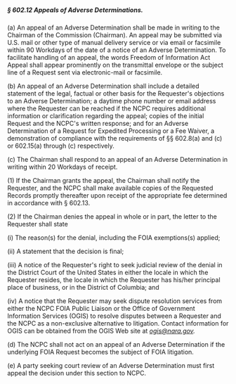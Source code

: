 ##### § 602.12 Appeals of Adverse Determinations. #####

(a) An appeal of an Adverse Determination shall be made in writing to the Chairman of the Commission (Chairman). An appeal may be submitted via U.S. mail or other type of manual delivery service or via email or facsimile within 90 Workdays of the date of a notice of an Adverse Determination. To facilitate handling of an appeal, the words Freedom of Information Act Appeal shall appear prominently on the transmittal envelope or the subject line of a Request sent via electronic-mail or facsimile.

(b) An appeal of an Adverse Determination shall include a detailed statement of the legal, factual or other basis for the Requester's objections to an Adverse Determination; a daytime phone number or email address where the Requester can be reached if the NCPC requires additional information or clarification regarding the appeal; copies of the initial Request and the NCPC's written response; and for an Adverse Determination of a Request for Expedited Processing or a Fee Waiver, a demonstration of compliance with the requirements of §§ 602.8(a) and (c) or 602.15(a) through (c) respectively.

(c) The Chairman shall respond to an appeal of an Adverse Determination in writing within 20 Workdays of receipt.

(1) If the Chairman grants the appeal, the Chairman shall notify the Requester, and the NCPC shall make available copies of the Requested Records promptly thereafter upon receipt of the appropriate fee determined in accordance with § 602.13.

(2) If the Chairman denies the appeal in whole or in part, the letter to the Requester shall state

(i) The reason(s) for the denial, including the FOIA exemptions(s) applied;

(ii) A statement that the decision is final;

(iii) A notice of the Requester's right to seek judicial review of the denial in the District Court of the United States in either the locale in which the Requester resides, the locale in which the Requester has his/her principal place of business, or in the District of Columbia; and

(iv) A notice that the Requester may seek dispute resolution services from either the NCPC FOIA Public Liaison or the Office of Government Information Services (OGIS) to resolve disputes between a Requester and the NCPC as a non-exclusive alternative to litigation. Contact information for OGIS can be obtained from the OGIS Web site at *ogis@nara.gov.*

(d) The NCPC shall not act on an appeal of an Adverse Determination if the underlying FOIA Request becomes the subject of FOIA litigation.

(e) A party seeking court review of an Adverse Determination must first appeal the decision under this section to NCPC.